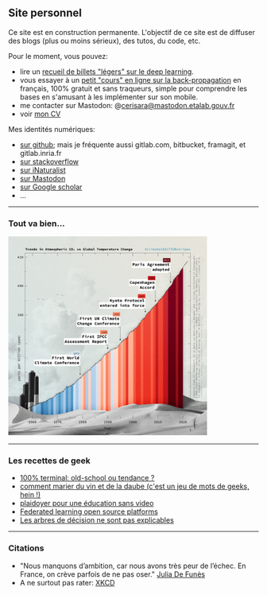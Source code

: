 ## Site personnel

Ce site est en construction permanente.
L'objectif de ce site est de diffuser des blogs (plus ou moins sérieux), des tutos, du code, etc.

Pour le moment, vous pouvez:

- lire un [recueil de billets "légers" sur le deep learning](dico/index.html).
- vous essayer à un [petit "cours" en ligne sur la back-propagation](https://olki.loria.fr/mooc/mooc1) en français, 100% gratuit et sans traqueurs, simple pour comprendre les bases en s'amusant à les implémenter sur son mobile.
- me contacter sur Mastodon: @cerisara@mastodon.etalab.gouv.fr
- voir [mon CV](https://members.loria.fr/CCerisara/resume)

Mes identités numériques:

- [sur github](https://github.com/cerisara); mais je fréquente aussi gitlab.com, bitbucket, framagit, et gitlab.inria.fr
- [sur stackoverflow](https://stackoverflow.com/users/2637126/xtof54)
- [sur iNaturalist](https://www.inaturalist.org/people/christophecerisara)
- [sur Mastodon](https://olkichat.duckdns.org/web/accounts/1)
- [sur Google scholar](https://scholar.google.com/citations?user=dB1-aHwAAAAJ&hl=fr&oi=ao)
- ...

-------------

### Tout va bien...

<img src="img/co2.png" width="400"/>

-------------

### Les recettes de geek

- [100% terminal: old-school ou tendance ?](nogui.html)
- [comment marier du vin et de la daube (c'est un jeu de mots de geeks, hein !)](drm.html)
- [plaidoyer pour une éducation sans video](novideo.html)
- [Federated learning open source platforms](fedDL.html)
- [Les arbres de décision ne sont pas explicables](xai.html)

-------------

### Citations

- "Nous manquons d’ambition, car nous avons très peur de l’échec. En France, on crève parfois de ne pas oser." [Julia De Funès](https://www.lecho.be/opinions/general/julia-de-funes-la-mecanique-metro-boulot-dodo-est-mise-a-mal-avec-le-teletravail-et-c-est-tant-mieux/10252395.html)
- A ne surtout pas rater: [XKCD](https://xkcd.com/)

